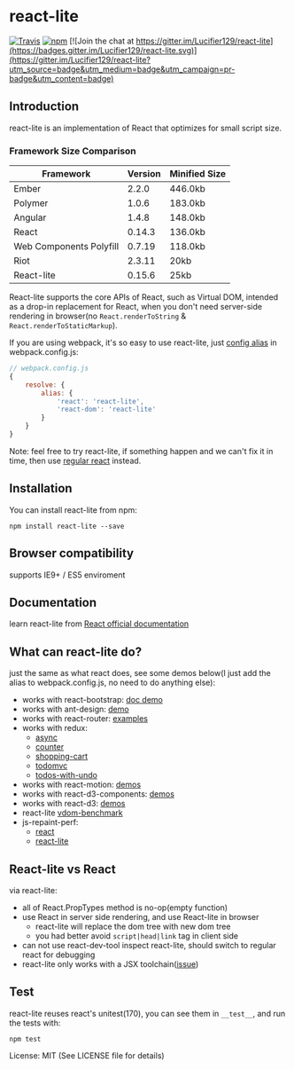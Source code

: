 # react-lite

[![Travis](https://travis-ci.org/Lucifier129/react-lite.svg?branch=master)](https://travis-ci.org/Lucifier129/react-lite)
[![npm](https://img.shields.io/npm/v/react-lite.svg)](https://www.npmjs.com/package/react-lite)
[![Join the chat at https://gitter.im/Lucifier129/react-lite](https://badges.gitter.im/Lucifier129/react-lite.svg)](https://gitter.im/Lucifier129/react-lite?utm_source=badge&utm_medium=badge&utm_campaign=pr-badge&utm_content=badge)

## Introduction
react-lite is an implementation of React that optimizes for small script size.
### Framework Size Comparison

| Framework              | Version    | Minified Size |
|------------------------|------------|---------------|
| Ember                  | 2.2.0      | 446.0kb       |
| Polymer                | 1.0.6      | 183.0kb       |
| Angular                | 1.4.8      | 148.0kb       |
| React                  | 0.14.3     | 136.0kb       |
| Web Components Polyfill| 0.7.19     | 118.0kb       |
| Riot                   | 2.3.11     | 20kb          |
| React-lite             | 0.15.6     | 25kb          |

React-lite supports the core APIs of React, such as Virtual DOM, intended as a drop-in
replacement for React, when you don't need server-side rendering in browser(no `React.renderToString` & `React.renderToStaticMarkup`).

If you are using webpack, it's so easy to use react-lite, just [config alias](http://webpack.github.io/docs/configuration.html#resolve-alias) in webpack.config.js:

```javascript
// webpack.config.js
{
    resolve: {
        alias: {
            'react': 'react-lite',
            'react-dom': 'react-lite'
        }
    }
}
```

Note: feel free to try react-lite, if something happen and we can't fix it in time, then use [regular react](https://github.com/facebook/react) instead.
## Installation

You can install react-lite from npm:

```shell
npm install react-lite --save
```

## Browser compatibility

supports IE9+ / ES5 enviroment

## Documentation

learn react-lite from [React official documentation](http://facebook.github.io/react/)

## What can react-lite do?

just the same as what react does, see some demos below(I just add the alias to webpack.config.js, no need to do anything else):

- works with react-bootstrap: [doc demo](http://react-lite-with-bootstrap.herokuapp.com/)
- works with ant-design: [demo](http://lucifier129.github.io/ant-design/)
- works with react-router: [examples](http://react-lite-with-react-router.coding.io/)
- works with redux:
	* [async](http://lucifier129.github.io/redux-with-react-lite/async/index.html)
	* [counter](http://lucifier129.github.io/redux-with-react-lite/counter/index.html)
	* [shopping-cart](http://lucifier129.github.io/redux-with-react-lite/shopping-cart/index.html)
	* [todomvc](http://lucifier129.github.io/redux-with-react-lite/todomvc/index.html)
	* [todos-with-undo](http://lucifier129.github.io/redux-with-react-lite/todos-with-undo/index.html)
- works with react-motion: [demos](http://lucifier129.github.io/react-motion-with-react-lite/index.html)
- works with react-d3-components: [demos](http://lucifier129.github.io/react-d3-components-demos/)
- works with react-d3: [demos](http://lucifier129.github.io/react-d3-demos/)
- react-lite [vdom-benchmark](http://vdom-benchmark.github.io/vdom-benchmark/)
- js-repaint-perf:
	* [react](http://lucifier129.github.io/react-lite-repaint-perf/react/index.html)
	* [react-lite](http://lucifier129.github.io/react-lite-repaint-perf/react/lite.html)

## React-lite vs React

via react-lite:
- all of React.PropTypes method is no-op(empty function)
- use React in server side rendering, and use React-lite in browser
	* react-lite will replace the dom tree with new dom tree
	* you had better avoid `script|head|link` tag in client side
- can not use react-dev-tool inspect react-lite, should switch to regular react for debugging
- react-lite only works with a JSX toolchain([issue](https://github.com/Lucifier129/react-lite/issues/51))

## Test
react-lite reuses react's unitest(170), you can see them in `__test__`, and run the tests with:

```shell
npm test
```

License: MIT (See LICENSE file for details)
